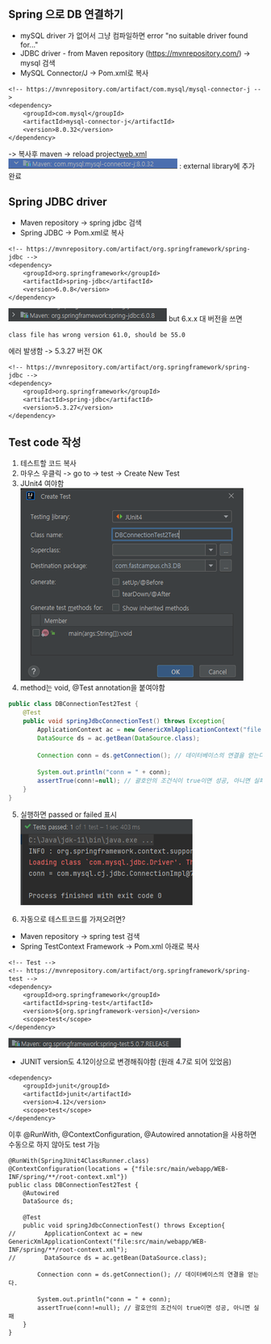 ## Spring 으로 DB 연결하기

- mySQL driver 가 없어서 그냥 컴파일하면 error "no suitable driver found for..."
- JDBC driver - from Maven repository (https://mvnrepository.com/) -> mysql 검색
- MySQL Connector/J -> Pom.xml로 복사
```
<!-- https://mvnrepository.com/artifact/com.mysql/mysql-connector-j -->
<dependency>
    <groupId>com.mysql</groupId>
    <artifactId>mysql-connector-j</artifactId>
    <version>8.0.32</version>
</dependency>
```
-> 복사후 maven -> reload project[web.xml](..%2F..%2F..%2F..%2F..%2Fwebapp%2FWEB-INF%2Fweb.xml) <br>
![img.png](img.png) : external library에 추가 완료

## Spring JDBC driver
- Maven repository -> spring jdbc 검색
- Spring JDBC -> Pom.xml로 복사
```
<!-- https://mvnrepository.com/artifact/org.springframework/spring-jdbc -->
<dependency>
    <groupId>org.springframework</groupId>
    <artifactId>spring-jdbc</artifactId>
    <version>6.0.8</version>
</dependency>
```
![img_1.png](img_1.png) 
but 
6.x.x 대 버전을 쓰면 
```
class file has wrong version 61.0, should be 55.0
```
에러 발생함 -> 5.3.27 버전 OK
```
<!-- https://mvnrepository.com/artifact/org.springframework/spring-jdbc -->
<dependency>
    <groupId>org.springframework</groupId>
    <artifactId>spring-jdbc</artifactId>
    <version>5.3.27</version>
</dependency>
```
## Test code 작성
1. 테스트할 코드 복사 
2. 마우스 우클릭 -> go to -> test -> Create New Test 
3. JUnit4 여야함 <br>
![img_2.png](img_2.png)
4. method는 void, @Test annotation을 붙여야함
```java
public class DBConnectionTest2Test {
    @Test
    public void springJdbcConnectionTest() throws Exception{
        ApplicationContext ac = new GenericXmlApplicationContext("file:src/main/webapp/WEB-INF/spring/**/root-context.xml");
        DataSource ds = ac.getBean(DataSource.class);

        Connection conn = ds.getConnection(); // 데이터베이스의 연결을 얻는다.

        System.out.println("conn = " + conn);
        assertTrue(conn!=null); // 괄호안의 조건식이 true이면 성공, 아니면 실패
    }
}
```
5. 실행하면 passed or failed 표시<br>
![img_3.png](img_3.png)

6. 자동으로 테스트코드를 가져오려면?
- Maven repository -> spring test 검색
- Spring TestContext Framework -> Pom.xml <!-- Test --> 아래로 복사
```
<!-- Test -->
<!-- https://mvnrepository.com/artifact/org.springframework/spring-test -->
<dependency>
    <groupId>org.springframework</groupId>
    <artifactId>spring-test</artifactId>
    <version>${org.springframework-version}</version>
    <scope>test</scope>
</dependency>
```
![img_4.png](img_4.png)
- JUNIT version도 4.12이상으로 변경해줘야함 (원래 4.7로 되어 있었음)
```
<dependency>
    <groupId>junit</groupId>
    <artifactId>junit</artifactId>
    <version>4.12</version>
    <scope>test</scope>
</dependency>      
```
이후 @RunWith, @ContextConfiguration, @Autowired annotation을 사용하면 수동으로 하지 않아도 test 가능
```
@RunWith(SpringJUnit4ClassRunner.class)
@ContextConfiguration(locations = {"file:src/main/webapp/WEB-INF/spring/**/root-context.xml"})
public class DBConnectionTest2Test {
    @Autowired
    DataSource ds;

    @Test
    public void springJdbcConnectionTest() throws Exception{
//        ApplicationContext ac = new GenericXmlApplicationContext("file:src/main/webapp/WEB-INF/spring/**/root-context.xml");
//        DataSource ds = ac.getBean(DataSource.class);

        Connection conn = ds.getConnection(); // 데이터베이스의 연결을 얻는다.

        System.out.println("conn = " + conn);
        assertTrue(conn!=null); // 괄호안의 조건식이 true이면 성공, 아니면 실패
    }
}
```